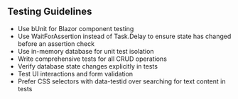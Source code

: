 ## Testing Guidelines
- Use bUnit for Blazor component testing
- Use WaitForAssertion instead of Task.Delay to ensure state has changed before an assertion check
- Use in-memory database for unit test isolation
- Write comprehensive tests for all CRUD operations
- Verify database state changes explicitly in tests
- Test UI interactions and form validation
- Prefer CSS selectors with data-testid over searching for text content in tests